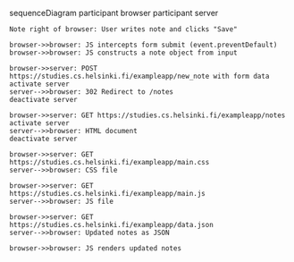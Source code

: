 sequenceDiagram
participant browser
participant server

    Note right of browser: User writes note and clicks "Save"

    browser->>browser: JS intercepts form submit (event.preventDefault)
    browser->>browser: JS constructs a note object from input

    browser->>server: POST https://studies.cs.helsinki.fi/exampleapp/new_note with form data
    activate server
    server-->>browser: 302 Redirect to /notes
    deactivate server

    browser->>server: GET https://studies.cs.helsinki.fi/exampleapp/notes
    activate server
    server-->>browser: HTML document
    deactivate server

    browser->>server: GET https://studies.cs.helsinki.fi/exampleapp/main.css
    server-->>browser: CSS file

    browser->>server: GET https://studies.cs.helsinki.fi/exampleapp/main.js
    server-->>browser: JS file

    browser->>server: GET https://studies.cs.helsinki.fi/exampleapp/data.json
    server-->>browser: Updated notes as JSON

    browser->>browser: JS renders updated notes
